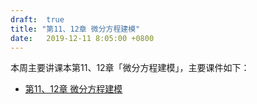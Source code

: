 ```yaml
---
draft:  true
title: "第11、12章 微分方程建模"
date:   2019-12-11 8:05:00 +0800
---
```


本周主要讲课本第11、12章「微分方程建模」，主要课件如下：

- [第11、12章 微分方程建模](./chap11.pdf)
